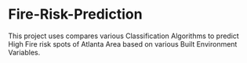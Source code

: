 # Fire-Risk-Prediction

This project uses compares various Classification Algorithms to predict High Fire risk spots of Atlanta Area based on various Built Environment Variables. 
